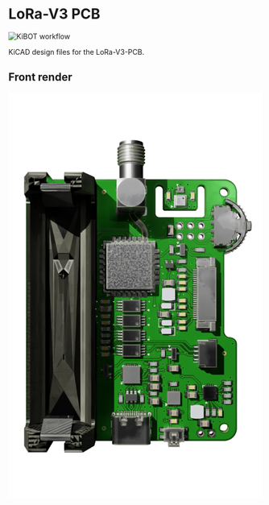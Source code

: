 # LoRa-V3 PCB

![KiBOT workflow](https://github.com/strooom/LoRa-V3-PCB/actions/workflows/checkandgenerate.yml/badge.svg)

KiCAD design files for the LoRa-V3-PCB.

## Front render
![Alt text](outputs/pcb/front.png)

